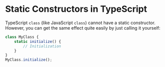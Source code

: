 # Static Constructors in TypeScript

TypeScript `class` (like JavaScript `class`) cannot have a static constructor. However, you can get the same effect quite easily by just calling it yourself: 

```ts
class MyClass {
    static initialize() {
        // Initialization
    }
}
MyClass.initialize();
```
